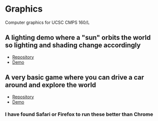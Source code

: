 # Graphics
Computer graphics for UCSC CMPS 160/L

## A lighting demo where a "sun" orbits the world so lighting and shading change accordingly
- [Repository](https://github.com/jleckron/LightingDemo)
- [Demo](https://jleckron.github.io/LightingDemo/)

## A very basic game where you can drive a car around and explore the world
- [Repository](https://github.com/jleckron/CarGame)
- [Demo](https://jleckron.github.io/CarGame/)

### I have found Safari or Firefox to run these better than Chrome
